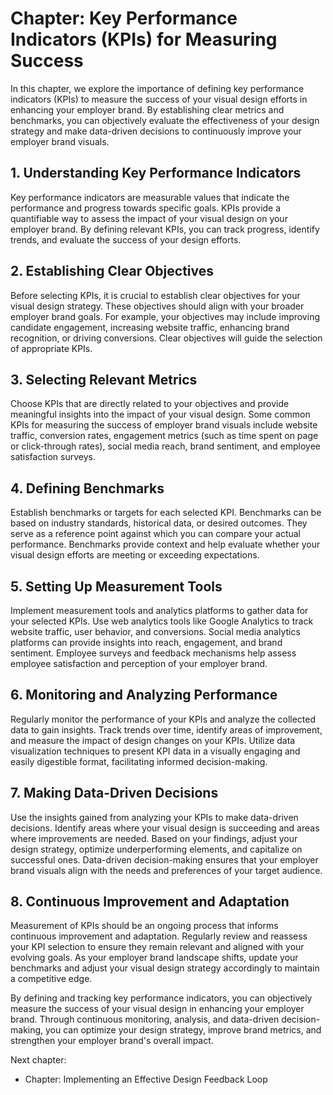 Chapter: Key Performance Indicators (KPIs) for Measuring Success
================================================================

In this chapter, we explore the importance of defining key performance indicators (KPIs) to measure the success of your visual design efforts in enhancing your employer brand. By establishing clear metrics and benchmarks, you can objectively evaluate the effectiveness of your design strategy and make data-driven decisions to continuously improve your employer brand visuals.

**1. Understanding Key Performance Indicators**
-----------------------------------------------

Key performance indicators are measurable values that indicate the performance and progress towards specific goals. KPIs provide a quantifiable way to assess the impact of your visual design on your employer brand. By defining relevant KPIs, you can track progress, identify trends, and evaluate the success of your design efforts.

**2. Establishing Clear Objectives**
------------------------------------

Before selecting KPIs, it is crucial to establish clear objectives for your visual design strategy. These objectives should align with your broader employer brand goals. For example, your objectives may include improving candidate engagement, increasing website traffic, enhancing brand recognition, or driving conversions. Clear objectives will guide the selection of appropriate KPIs.

**3. Selecting Relevant Metrics**
---------------------------------

Choose KPIs that are directly related to your objectives and provide meaningful insights into the impact of your visual design. Some common KPIs for measuring the success of employer brand visuals include website traffic, conversion rates, engagement metrics (such as time spent on page or click-through rates), social media reach, brand sentiment, and employee satisfaction surveys.

**4. Defining Benchmarks**
--------------------------

Establish benchmarks or targets for each selected KPI. Benchmarks can be based on industry standards, historical data, or desired outcomes. They serve as a reference point against which you can compare your actual performance. Benchmarks provide context and help evaluate whether your visual design efforts are meeting or exceeding expectations.

**5. Setting Up Measurement Tools**
-----------------------------------

Implement measurement tools and analytics platforms to gather data for your selected KPIs. Use web analytics tools like Google Analytics to track website traffic, user behavior, and conversions. Social media analytics platforms can provide insights into reach, engagement, and brand sentiment. Employee surveys and feedback mechanisms help assess employee satisfaction and perception of your employer brand.

**6. Monitoring and Analyzing Performance**
-------------------------------------------

Regularly monitor the performance of your KPIs and analyze the collected data to gain insights. Track trends over time, identify areas of improvement, and measure the impact of design changes on your KPIs. Utilize data visualization techniques to present KPI data in a visually engaging and easily digestible format, facilitating informed decision-making.

**7. Making Data-Driven Decisions**
-----------------------------------

Use the insights gained from analyzing your KPIs to make data-driven decisions. Identify areas where your visual design is succeeding and areas where improvements are needed. Based on your findings, adjust your design strategy, optimize underperforming elements, and capitalize on successful ones. Data-driven decision-making ensures that your employer brand visuals align with the needs and preferences of your target audience.

**8. Continuous Improvement and Adaptation**
--------------------------------------------

Measurement of KPIs should be an ongoing process that informs continuous improvement and adaptation. Regularly review and reassess your KPI selection to ensure they remain relevant and aligned with your evolving goals. As your employer brand landscape shifts, update your benchmarks and adjust your visual design strategy accordingly to maintain a competitive edge.

By defining and tracking key performance indicators, you can objectively measure the success of your visual design in enhancing your employer brand. Through continuous monitoring, analysis, and data-driven decision-making, you can optimize your design strategy, improve brand metrics, and strengthen your employer brand's overall impact.

Next chapter:

* Chapter: Implementing an Effective Design Feedback Loop
